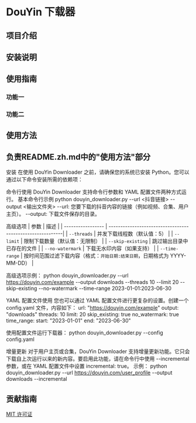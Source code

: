 # DouYin 下载器

## 项目介绍
<!-- by 梁志灿 -->

## 安装说明
<!-- by 邓凯 -->

## 使用指南
### 功能一
<!-- by 甘润 -->


### 功能二
<!-- by 郭海生 -->

## 使用方法
<!-- by 秦登基 -->
## 负责README.zh.md中的"使用方法"部分
安装
在使用 DouYin Downloader 之前，请确保您的系统已安装 Python。您可以通过以下命令安装所需的依赖项：

命令行使用
DouYin Downloader 支持命令行参数和 YAML 配置文件两种方式运行。
基本命令行示例
python douyin_downloader.py --url <抖音链接> --output <输出文件夹>
--url: 您要下载的抖音内容的链接（例如视频、合集、用户主页）。
--output: 下载文件保存的目录。

高级选项
| 参数               | 描述                                                      |
| ----------------- | ----------------------------------------------------------|
| `--threads`       | 并发下载线程数（默认值：5）                                             |
| `--limit`         | 限制下载数量（默认值：无限制）                                          |
| `--skip-existing` | 跳过输出目录中已存在的文件                                              |
| `--no-watermark`  | 下载无水印内容（如果支持）                                              |
| `--time-range`    | 按时间范围过滤下载内容（格式：`开始日期:结束日期`，日期格式为 YYYY-MM-DD） |

高级选项示例：
python douyin_downloader.py --url https://douyin.com/example --output downloads --threads 10 --limit 20 --skip-existing --no-watermark --time-range 2023-01-01:2023-06-30

YAML 配置文件使用
您也可以通过 YAML 配置文件进行更复杂的设置。创建一个 config.yaml 文件，内容如下：
url: "https://douyin.com/example"
output: "downloads"
threads: 10
limit: 20
skip_existing: true
no_watermark: true
time_range:
  start: "2023-01-01"
  end: "2023-06-30"

  使用配置文件运行下载器：
  python douyin_downloader.py --config config.yaml

  增量更新
对于用户主页或合集，DouYin Downloader 支持增量更新功能。它只会下载自上次运行以来的新内容。要启用此功能，请在命令行中使用 --incremental 参数，或在 YAML 配置文件中设置 incremental: true。
示例：
python douyin_downloader.py --url https://douyin.com/user_profile --output downloads --incremental
## 贡献指南
<!-- by 冯浩 -->

[MIT 许可证](https://opensource.org/licenses/MIT)